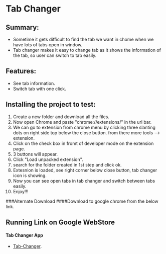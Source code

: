 # Tab Changer

## Summary:
* Sometime it gets difficult to find the tab we want in chome when we have lots of tabs open in window.
* Tab changer makes it easy to change tab as it shows the information of the tab, so user can switch to tab easily.

## Features:
* See tab information.
* Switch tab with one click.

## Installing the project to test:
1. Create a new folder and download all the files.
2. Now open Chrome and paste "chrome://extensions/" in the url bar.
3. We can go to extension from chrome menu by clicking three slanting dots on right side top below the close button.
   from there more tools --> extension.
4. Click on the check box in fromt of developer mode on the extension page.
5. 3 buttons will appear.
6. Click "Load unpacked extension".
7. search for the folder created in 1st step and click ok.
8. Extesnion is loaded, see right corner below close button, tab changer icon is showing.
9. Now you can see open tabs in tab changer and switch between tabs easily.
10. Enjoy!!!

###Alternate Download
####Download to google chrome from the below link.

## Running Link on Google WebStore
#### Tab Changer App
* [Tab-Changer](https://chrome.google.com/webstore/detail/tab-changer/kdgbkbgkffgfhakohlmoppiahphmognn).
